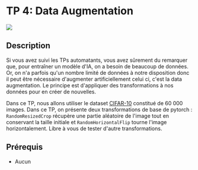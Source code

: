 # TP 4: Data Augmentation

![](./shema_dropout.png)

## Description
Si vous avez suivi les TPs automatants, vous avez sûrement du remarquer que, pour entraîner un modèle d'IA, 
on a besoin de beaucoup de données. Or, on n'a parfois qu'un nombre limité de données à notre disposition donc il peut être nécessaire d'augmenter artificiellement celui ci, 
c'est la data augmentation. Le principe est d'appliquer des transformations à nos données pour en créer de nouvelles.

Dans ce TP, nous allons utiliser le dataset [CIFAR-10](https://www.cs.toronto.edu/~kriz/cifar.html) constitué de 
60 000 images. Dans ce TP, on présente deux transformations de base de pytorch : 
`RandomResizedCrop` récupère une partie aléatoire de l'image tout en conservant la taille initiale et 
`RandomHorizontalFlip` tourne l'image horizontalement. Libre à vous de tester d'autre transformations.

## Prérequis
- Aucun
